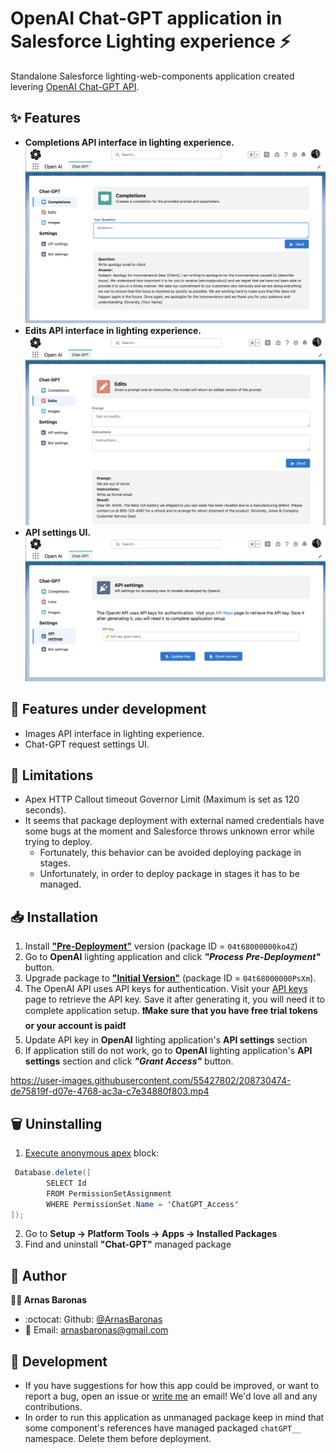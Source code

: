# OpenAI Chat-GPT application in Salesforce Lighting experience ⚡

Standalone Salesforce lighting-web-components application created levering [OpenAI Chat-GPT API].

## ✨ Features

- **Completions API interface in lighting experience.**<br />
  <img alt="Completions UI" src="/media/Completions_UI.png" width="500"/>
- **Edits API interface in lighting experience.**<br/>
  <img alt="Edits UI" src="/media/Edits_UI.png" width="500"/>
- **API settings UI.**<br/>
  <img alt="API Settings UI" src="/media/API_Settings_UI.png" width="500"/>

## 🚧 Features under development

- Images API interface in lighting experience.
- Chat-GPT request settings UI.

## 🚫 Limitations

- Apex HTTP Callout timeout Governor Limit (Maximum is set as 120 seconds).
- It seems that package deployment with external named credentials have some bugs at the moment and Salesforce throws unknown error while trying to deploy.
  - Fortunately, this behavior can be avoided deploying package in stages.
  - Unfortunately, in order to deploy package in stages it has to be managed.

## 📥 Installation

1. Install [**"Pre-Deployment"**] version (package ID = `04t68000000ko4Z`)
2. Go to **OpenAI** lighting application and click _**"Process Pre-Deployment"**_ button.
3. Upgrade package to [**"Initial Version"**] (package ID = `04t68000000PsXm`).
4. The OpenAI API uses API keys for authentication. Visit your [API keys] page to retrieve the API key. Save it after generating it, you will need it to complete application setup. **❗Make sure that you have free trial tokens or your account is paid❗**
5. Update API key in **OpenAI** lighting application's **API settings** section
6. If application still do not work, go to **OpenAI** lighting application's **API settings** section and click _**"Grant Access"**_ button.

https://user-images.githubusercontent.com/55427802/208730474-de75819f-d07e-4768-ac3a-c7e34880f803.mp4

## 🗑️ Uninstalling

1. [Execute anonymous apex] block:

```java
 Database.delete([
		SELECT Id
		FROM PermissionSetAssignment
		WHERE PermissionSet.Name = 'ChatGPT_Access'
]);
```

2. Go to **Setup &rarr; Platform Tools &rarr; Apps &rarr; Installed Packages**
3. Find and uninstall **"Chat-GPT"** managed package

## 👤 Author

**🧑‍💻 Arnas Baronas**

- :octocat: Github: [@ArnasBaronas]
- 📧 Email: [arnasbaronas@gmail.com]

## 🤝 Development

- If you have suggestions for how this app could be improved, or want to report a bug, open an issue or [write me] an email! We'd love all and any contributions.
- In order to run this application as unmanaged package keep in mind that some component's references have managed packaged `chatGPT__` namespace. Delete them before deployment.

[//]: #
[openai chat-gpt api]: https://openai.com/api/
[**"pre-deployment"**]: https://login.salesforce.com/packaging/installPackage.apexp?p0=04t68000000ko4Z
[**"initial version"**]: https://login.salesforce.com/packaging/installPackage.apexp?p0=04t68000000PsXm
[execute anonymous apex]: https://help.salesforce.com/s/articleView?id=sf.code_dev_console_execute_anonymous.htm
[write me]: mailto:arnasbaronas@gmail.com?subject=chat-gpt-sfdc%20feedback
[arnasbaronas@gmail.com]: mailto:arnasbaronas@gmail.com
[@arnasbaronas]: https://github.com/ArnasBaronas
[api keys]: https://beta.openai.com/account/api-keys
